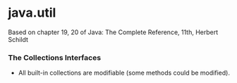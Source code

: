 # java.util

Based on chapter 19, 20 of Java: The Complete Reference, 11th, Herbert Schildt

### The Collections Interfaces

* All built-in collections are modifiable (some methods could be modified).

